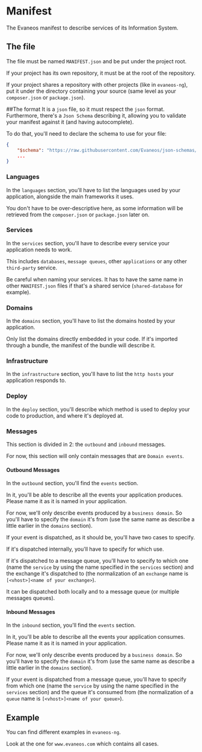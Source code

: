 # Manifest

The Evaneos manifest to describe services of its Information System.


## The file
The file must be named `MANIFEST.json` and be put under the project root.

If your project has its own repository, it must be at the root of the repository.

If your project shares a repository with other projects (like in `evaneos-ng`), put it under the directory containing your source (same level as your `composer.json` or `package.json`).

##The format
It is a `json` file, so it must respect the `json` format.
Furthermore, there's a `Json Schema` describing it, allowing you to validate your manifest against it (and having autocomplete).

To do that, you'll need to declare the schema to use for your file:

```json
{
    "$schema": "https://raw.githubusercontent.com/Evaneos/json-schemas/master/MANIFEST/MANIFEST-v1.0.0.schema.json",
    ...
}
```

### Languages
In the `languages` section, you'll have to list the languages used by your application, alongside the main frameworks it uses.

You don't have to be over-descriptive here, as some information will be retrieved from the `composer.json` or `package.json` later on.

### Services
In the `services` section, you'll have to describe every service your application needs to work.

This includes `databases`, `message queues`, other `applications` or any other `third-party` service.

Be careful when naming your services. It has to have the same name in other `MANIFEST.json` files if that's a shared service (`shared-database` for example).

### Domains
In the `domains` section, you'll have to list the domains hosted by your application.

Only list the domains directly embedded in your code. If it's imported through a bundle, the manifest of the bundle will describe it.

### Infrastructure
In the `infrastructure` section, you'll have to list the `http hosts` your application responds to.

### Deploy
In the `deploy` section, you'll describe which method is used to deploy your code to production, and where it's deployed at.

### Messages
This section is divided in 2: the `outbound` and `inbound` messages.

For now, this section will only contain messages that are `Domain events`.

#### Outbound Messages
In the `outbound` section, you'll find the `events` section.

In it, you'll be able to describe all the events your application produces. Please name it as it is named in your application.

For now, we'll only describe events produced by a `business domain`. So you'll have to specify the `domain` it's from (use the same name as describe a little earlier in the `domains` section).

If your event is dispatched, as it should be, you'll have two cases to specify.

If it's dispatched internally, you'll have to specify for which use.

If it's dispatched to a message queue, you'll have to specify to which one (name the `service` by using the name specified in the `services` section) and the exchange it's dispatched to (the normalization of an `exchange` name is `[<vhost>]<name of your exchange>`).

It can be dispatched both locally and to a message queue (or multiple messages queues).

#### Inbound Messages

In the `inbound` section, you'll find the `events` section.

In it, you'll be able to describe all the events your application consumes. Please name it as it is named in your application.

For now, we'll only describe events produced by a `business domain`. So you'll have to specify the `domain` it's from (use the same name as describe a little earlier in the `domains` section).

If your event is dispatched from a message queue, you'll have to specify from which one (name the `service` by using the name specified in the `services` section) and the queue it's consumed from (the normalization of a `queue` name is `[<vhost>]<name of your queue>`).


## Example

You can find different examples in `evaneos-ng`.

Look at the one for `www.evaneos.com` which contains all cases.
